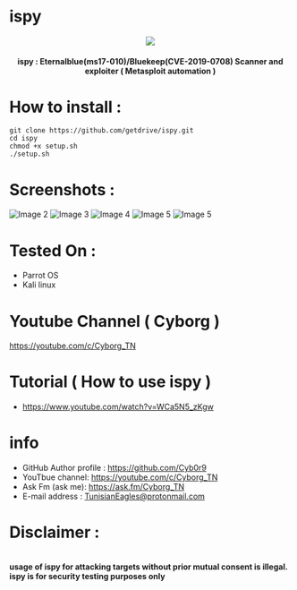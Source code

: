 # ispy 
<p align="center"><img src="https://raw.githubusercontent.com/getdrive/ispy/master/screenshot/1.jpg"></p>
<h4 align="center">
ispy : Eternalblue(ms17-010)/Bluekeep(CVE-2019-0708) Scanner and exploiter ( Metasploit automation )
</h4>

# How to install :
```
git clone https://github.com/getdrive/ispy.git
cd ispy
chmod +x setup.sh
./setup.sh
```
# Screenshots :
![Image 2](https://raw.githubusercontent.com/getdrive/ispy/master/screenshot/2.jpg)
![Image 3](https://raw.githubusercontent.com/getdrive/ispy/master/screenshot/3.jpg)
![Image 4](https://raw.githubusercontent.com/getdrive/ispy/master/screenshot/4.jpg)
![Image 5](https://raw.githubusercontent.com/getdrive/ispy/master/screenshot/5.jpg)
![Image 5](https://raw.githubusercontent.com/getdrive/ispy/master/screenshot/5.jpg)

# Tested On :
* Parrot OS 
* Kali linux
# Youtube Channel ( Cyborg )
https://youtube.com/c/Cyborg_TN
# Tutorial ( How to use ispy )
* https://www.youtube.com/watch?v=WCa5N5_zKgw
# info
* GitHub Author profile : https://github.com/Cyb0r9
* YouTbue channel: https://youtube.com/c/Cyborg_TN
* Ask Fm (ask me): https://ask.fm/Cyborg_TN
* E-mail address : TunisianEagles@protonmail.com
# Disclaimer :
<br><b>usage of ispy for attacking targets without prior mutual consent is illegal.</b></br>
<b>ispy is for security testing purposes only</b>
